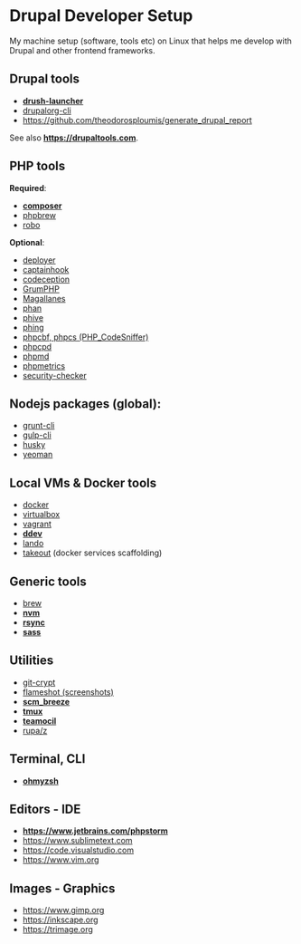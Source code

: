 # Drupal Developer Setup
My machine setup (software, tools etc) on Linux that helps me develop with Drupal and other frontend frameworks.


## Drupal tools

- [**drush-launcher**](https://github.com/drush-ops/drush-launcher)
- [drupalorg-cli](https://github.com/mglaman/drupalorg-cli)
- https://github.com/theodorosploumis/generate_drupal_report

See also **https://drupaltools.com**.


## PHP tools

**Required**:

- [**composer**](https://getcomposer.org)
- [phpbrew](https://github.com/phpbrew/phpbrew)
- [robo](https://robo.li)

**Optional**:

- [deployer](https://deployer.org)
- [captainhook](https://github.com/captainhookphp/captainhook)
- [codeception](https://github.com/codeception/codeception)
- [GrumPHP](https://github.com/phpro/grumphp)
- [Magallanes](https://github.com/andres-montanez/Magallanes)
- [phan](https://github.com/phan/phan)
- [phive](https://github.com/phar-io/phive)
- [phing](https://www.phing.info)
- [phpcbf, phpcs (PHP_CodeSniffer)](https://github.com/squizlabs/PHP_CodeSniffer)
- [phpcpd](https://github.com/sebastianbergmann/phpcpd)
- [phpmd](https://phpmd.org)
- [phpmetrics](https://github.com/phpmetrics/PhpMetrics)
- [security-checker](https://github.com/enlightn/security-checker)


## Nodejs packages (global):

- [grunt-cli](https://gruntjs.com)
- [gulp-cli](https://gulpjs.com)
- [husky](https://github.com/typicode/husky)
- [yeoman](https://yeoman.io)


## Local VMs & Docker tools

- [docker](https://docs.docker.com)
- [virtualbox](https://www.virtualbox.org)
- [vagrant](https://www.vagrantup.com)
- [**ddev**](https://ddev.readthedocs.io)
- [lando](https://docs.lando.dev)
- [takeout](https://github.com/tighten/takeout) (docker services scaffolding)


## Generic tools

- [brew](https://brew.sh)
- [**nvm**](https://github.com/nvm-sh/nvm)
- [**rsync**](https://rsync.samba.org)
- [**sass**](https://sass-lang.com)


## Utilities

- [git-crypt](https://github.com/AGWA/git-crypt)
- [flameshot (screenshots)](https://flameshot.org)
- [**scm_breeze**](https://github.com/scmbreeze/scm_breeze)
- [**tmux**](https://github.com/tmux/tmux)
- [**teamocil**](https://github.com/remi/teamocil)
- [rupa/z](https://github.com/rupa/z)

## Terminal, CLI

- [**ohmyzsh**](https://ohmyz.sh)


## Editors - IDE

- **https://www.jetbrains.com/phpstorm**
- https://www.sublimetext.com
- https://code.visualstudio.com
- https://www.vim.org

## Images - Graphics

- https://www.gimp.org
- https://inkscape.org
- https://trimage.org
